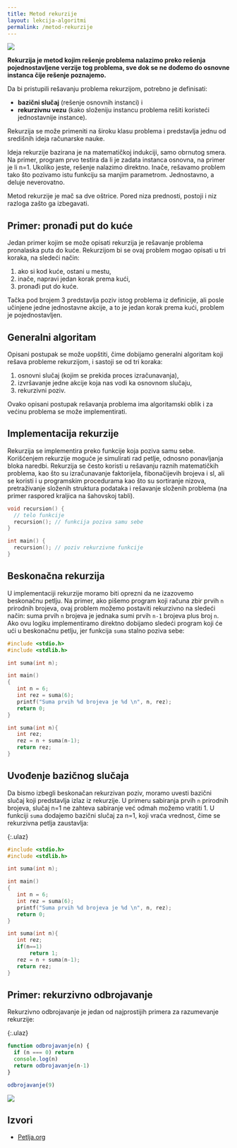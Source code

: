 ```yaml
---
title: Metod rekurzije
layout: lekcija-algoritmi
permalink: /metod-rekurzije
---
```


![](/images/fore/rekurzija-strip.png)

**Rekurzija je metod kojim rešenje problema nalazimo preko rešenja pojednostavljene verzije tog problema, sve dok se ne dođemo do osnovne instanca čije rešenje poznajemo.**

Da bi pristupili rešavanju problema rekurzijom, potrebno je definisati:

- **bazični slučaj** (rešenje osnovnih instanci) i
- **rekurzivnu vezu** (kako složeniju instancu problema rešiti koristeći jednostavnije instance).

Rekurzija se može primeniti na široku klasu problema i predstavlja jednu od središnih ideja računarske nauke.

Ideja rekurzije bazirana je na matematičkoj indukciji, samo obrnutog smera. Na primer, program prvo testira da li je zadata instanca osnovna, na primer je li n=1. Ukoliko jeste, rešenje nalazimo direktno. Inače, rešavamo problem tako što pozivamo istu funkciju sa manjim parametrom. Jednostavno, a deluje neverovatno.

Metod rekurzije je mač sa dve oštrice. Pored niza prednosti, postoji i niz razloga zašto ga izbegavati.

## Primer: pronađi put do kuće

Jedan primer kojim se može opisati rekurzija je rešavanje problema pronalaska puta do kuće. Rekurzijom bi se ovaj problem mogao opisati u tri koraka, na sledeći način:

1. ako si kod kuće, ostani u mestu,
2. inače, napravi jedan korak prema kući,
3. pronađi put do kuće.

Tačka pod brojem 3 predstavlja poziv istog problema iz definicije, ali posle učinjene jedne jednostavne akcije, a to je jedan korak prema kući, problem je pojednostavljen.

## Generalni algoritam

Opisani postupak se može uopštiti, čime dobijamo generalni algoritam koji rešava probleme rekurzijom, i sastoji se od tri koraka:

1. osnovni slučaj (kojim se prekida proces izračunavanja),
2. izvršavanje jedne akcije koja nas vodi ka osnovnom slučaju,
3. rekurzivni poziv.

Ovako opisani postupak rešavanja problema ima algoritamski oblik i za većinu problema se može implementirati.

## Implementacija rekurzije

Rekurzija se implementira preko funkcije koja poziva samu sebe. Korišćenjem rekurzije moguće je simulirati rad petlje, odnosno ponavljanja bloka naredbi. Rekurzija se često koristi u rešavanju raznih matematičkih problema, kao što su izračunavanje faktorijela, fibonačijevih brojeva i sl, ali se koristi i u programskim procedurama kao što su sortiranje nizova, pretraživanje složenih struktura podataka i rešavanje složenih problema (na primer raspored kraljica na šahovskoj tabli).

```c
void recursion() {
  // telo funkcije
  recursion(); // funkcija poziva samu sebe
}

int main() {  
  recursion(); // poziv rekurzivne funkcije
}
```

## Beskonačna rekurzija

U implementaciji rekurzije moramo biti oprezni da ne izazovemo beskonačnu petlju. Na primer, ako pišemo program koji računa zbir prvih `n` prirodnih brojeva, ovaj problem možemo postaviti rekurzivno na sledeći način: suma prvih `n` brojeva je jednaka sumi prvih `n-1` brojeva plus broj `n`. Ako ovu logiku implementiramo direktno dobijamo sledeći program koji će ući u beskonačnu petlju, jer funkcija `suma` stalno poziva sebe:

```c
#include <stdio.h>
#include <stdlib.h>

int suma(int n);

int main()
{
   int n = 6;
   int rez = suma(6);
   printf("Suma prvih %d brojeva je %d \n", n, rez);
   return 0;
}

int suma(int n){
   int rez;
   rez = n + suma(n-1);
   return rez;
}
```

## Uvođenje bazičnog slučaja

Da bismo izbegli beskonačan rekurzivan poziv, moramo uvesti bazični slučaj koji predstavlja izlaz iz rekurzije. U primeru sabiranja prvih `n` prirodnih brojeva, slučaj n=1 ne zahteva sabiranje već odmah možemo vratiti 1. U funkciji `suma` dodajemo bazični slučaj za n=1, koji vraća vrednost, čime se rekurzivna petlja zaustavlja:

{:.ulaz}
```c
#include <stdio.h>
#include <stdlib.h>

int suma(int n);

int main()
{
   int n = 6;
   int rez = suma(6);
   printf("Suma prvih %d brojeva je %d \n", n, rez);
   return 0;
}

int suma(int n){
   int rez;
   if(n==1)
       return 1;
   rez = n + suma(n-1);
   return rez;
}
```

## Primer: rekurzivno odbrojavanje

Rekurzivno odbrojavanje je jedan od najprostijih primera za razumevanje rekurzije:

{:.ulaz}
```js
function odbrojavanje(n) {
  if (n === 0) return
  console.log(n)
  return odbrojavanje(n-1)
}

odbrojavanje(9)
```

![](https://cdn-images-1.medium.com/max/256/1*FqUSf96rhnS-38hDNvKxZQ.png)


## Izvori

- [Petlja.org](https://petlja.org/BubbleBee/r/lekcije/uvod-u-programiranje/nedelja_06)
